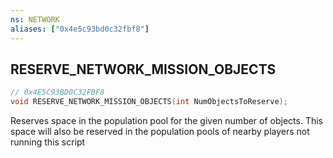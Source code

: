```yaml
---
ns: NETWORK
aliases: ["0x4e5c93bd0c32fbf8"]
---
```

## RESERVE_NETWORK_MISSION_OBJECTS

```c
// 0x4E5C93BD0C32FBF8
void RESERVE_NETWORK_MISSION_OBJECTS(int NumObjectsToReserve);
```

Reserves space in the population pool for the given number of objects. This space will also be reserved in the population pools of nearby players not running this script

